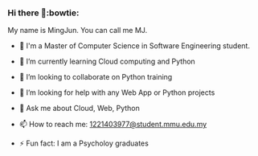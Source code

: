 ### Hi there 👋:bowtie:

My name is MingJun. You can call me MJ. 

- :school: I'm a Master of Computer Science in Software Engineering student.

- 🌱 I’m currently learning Cloud computing and Python 
- 👯 I’m looking to collaborate on Python training
- 🤔 I’m looking for help with any Web App or Python projects
- 💬 Ask me about Cloud, Web, Python
- 📫 How to reach me: 1221403977@student.mmu.edu.my
- ⚡ Fun fact: I am a Psycholoy graduates

<!--**ThamMingJun/ThamMingJun** is a ✨ _special_ ✨ repository because its `README.md` (this file) appears on your GitHub profile.

Here are some ideas to get you started:

- 🌱 I’m currently learning Cloud computing and Python 
- 👯 I’m looking to collaborate on Python training
- 🤔 I’m looking for help with any Web App or Python projects
- 💬 Ask me about Cloud, Web, Python
- 📫 How to reach me: 1221403977@student.mmu.edu.my
- 😄 Pronouns: He/Him
- ⚡ Fun fact: I am a Psycholoy graduates. I also can play multiple music instruments since my secondary school.


My 2023 checklist: 
- Personal GitHub profile & contribution
- personal website with resume
- 10 years IT journey

-->
